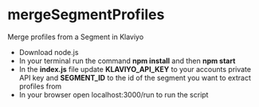 # mergeSegmentProfiles
Merge profiles from a Segment in Klaviyo


- Download node.js
- In your terminal run the command **npm install** and then **npm start**
- In the **index.js** file update **KLAVIYO_API_KEY** to your accounts private API key and **SEGMENT_ID** to the id of the segment you want to extract profiles from
- In your browser open localhost:3000/run to run the script
